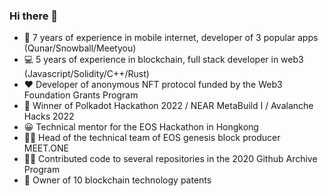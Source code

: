 ### Hi there 👋
* 📱 7 years of experience in mobile internet, developer of 3 popular apps (Qunar/Snowball/Meetyou)
* 💻 5 years of experience in blockchain, full stack developer in web3 (Javascript/Solidity/C++/Rust)
* ❤️  Developer of anonymous NFT protocol funded by the Web3 Foundation Grants Program
* 🌱 Winner of Polkadot Hackathon 2022 / NEAR MetaBuild I / Avalanche Hacks 2022
* 😀 Technical mentor for the EOS Hackathon in Hongkong
* 🧑‍💼 Head of the technical team of EOS genesis block producer MEET.ONE
* 👨‍💻 Contributed code to several repositories in the 2020 Github Archive Program
* 🧐 Owner of 10 blockchain technology patents
